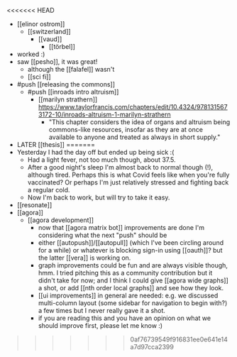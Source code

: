 <<<<<<< HEAD
- [[elinor ostrom]]
	- [[switzerland]]
		- [[vaud]]
			- [[törbel]]
- worked :)
- saw [[pesho]], it was great!
	- although the [[falafel]] wasn't
	- [[sci fi]]
- #push [[releasing the commons]]
	- #push [[inroads intro altruism]]
		- [[marilyn strathern]] https://www.taylorfrancis.com/chapters/edit/10.4324/9781315673172-10/inroads-altruism-1-marilyn-strathern
			- "This chapter considers the idea of organs and altruism being commons-like resources, insofar as they are at once available to anyone and treated as always in short supply."
- LATER [[thesis]]
=======
- Yesterday I had the day off but ended up being sick :(
	- Had a light fever, not too much though, about 37.5.
	- After a good night's sleep I'm almost back to normal though (!), although tired. Perhaps this is what Covid feels like when you're fully vaccinated? Or perhaps I'm just relatively stressed and fighting back a regular cold.
	- Now I'm back to work, but will try to take it easy.
- [[resonate]]
- [[agora]]
	- [[agora development]]
		- now that [[agora matrix bot]] improvements are done I'm considering what the next "push" should be
		- either [[autopush]]/[[autopull]] (which I've been circling around for a while) or whatever is blocking sign-in using [[oauth]]? but the latter [[vera]] is working on.
		- graph improvements could be fun and are always visible though, hmm. I tried pitching this as a community contribution but it didn't take for now; and I think I could give [[agora wide graphs]] a shot, or add [[nth order local graphs]] and see how they look.
		- [[ui improvements]] in general are needed: e.g. we discussed multi-column layout (some sidebar for navigation to begin with?) a few times but I never really gave it a shot.
		- if you are reading this and you have an opinion on what we should improve first, please let me know :)
>>>>>>> 0af76739549f916831ee0e641e14a7d97cca2399
